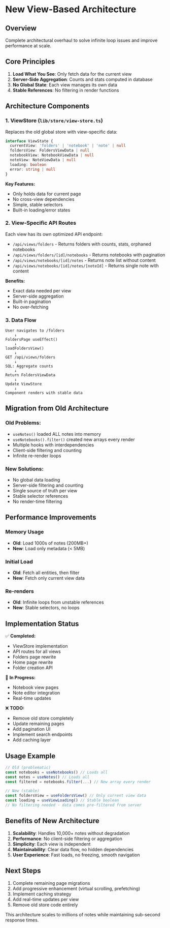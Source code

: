 # New View-Based Architecture

## Overview

Complete architectural overhaul to solve infinite loop issues and improve performance at scale.

## Core Principles

1. **Load What You See**: Only fetch data for the current view
2. **Server-Side Aggregation**: Counts and stats computed in database
3. **No Global State**: Each view manages its own data
4. **Stable References**: No filtering in render functions

## Architecture Components

### 1. ViewStore (`lib/store/view-store.ts`)

Replaces the old global store with view-specific data:

```typescript
interface ViewState {
  currentView: 'folders' | 'notebook' | 'note' | null
  foldersView: FoldersViewData | null
  notebookView: NotebookViewData | null
  noteView: NoteViewData | null
  loading: boolean
  error: string | null
}
```

**Key Features:**

- Only holds data for current page
- No cross-view dependencies
- Simple, stable selectors
- Built-in loading/error states

### 2. View-Specific API Routes

Each view has its own optimized API endpoint:

- `/api/views/folders` - Returns folders with counts, stats, orphaned notebooks
- `/api/views/folders/[id]/notebooks` - Returns notebooks with pagination
- `/api/views/notebooks/[id]/notes` - Returns note list without content
- `/api/views/notebooks/[id]/notes/[noteId]` - Returns single note with content

**Benefits:**

- Exact data needed per view
- Server-side aggregation
- Built-in pagination
- No over-fetching

### 3. Data Flow

```
User navigates to /folders
    ↓
FoldersPage useEffect()
    ↓
loadFoldersView()
    ↓
GET /api/views/folders
    ↓
SQL: Aggregate counts
    ↓
Return FoldersViewData
    ↓
Update ViewStore
    ↓
Component renders with stable data
```

## Migration from Old Architecture

### Old Problems:

- `useNotes()` loaded ALL notes into memory
- `useNotebooks().filter()` created new arrays every render
- Multiple hooks with interdependencies
- Client-side filtering and counting
- Infinite re-render loops

### New Solutions:

- No global data loading
- Server-side filtering and counting
- Single source of truth per view
- Stable selector references
- No render-time filtering

## Performance Improvements

### Memory Usage

- **Old**: Load 1000s of notes (200MB+)
- **New**: Load only metadata (< 5MB)

### Initial Load

- **Old**: Fetch all entities, then filter
- **New**: Fetch only current view data

### Re-renders

- **Old**: Infinite loops from unstable references
- **New**: Stable selectors, no loops

## Implementation Status

✅ **Completed:**

- ViewStore implementation
- API routes for all views
- Folders page rewrite
- Home page rewrite
- Folder creation API

🚧 **In Progress:**

- Notebook view pages
- Note editor integration
- Real-time updates

❌ **TODO:**

- Remove old store completely
- Update remaining pages
- Add pagination UI
- Implement search endpoints
- Add caching layer

## Usage Example

```typescript
// Old (problematic)
const notebooks = useNotebooks() // Loads all
const notes = useNotes() // Loads all
const filtered = notebooks.filter(...) // New array every render

// New (stable)
const foldersView = useFoldersView() // Only current view data
const loading = useViewLoading() // Stable boolean
// No filtering needed - data comes pre-filtered from server
```

## Benefits of New Architecture

1. **Scalability**: Handles 10,000+ notes without degradation
2. **Performance**: No client-side filtering or aggregation
3. **Simplicity**: Each view is independent
4. **Maintainability**: Clear data flow, no hidden dependencies
5. **User Experience**: Fast loads, no freezing, smooth navigation

## Next Steps

1. Complete remaining page migrations
2. Add progressive enhancement (virtual scrolling, prefetching)
3. Implement caching strategy
4. Add real-time updates per view
5. Remove old store code entirely

This architecture scales to millions of notes while maintaining sub-second response times.
